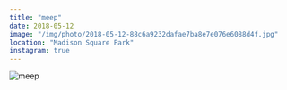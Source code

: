 ```yaml
---
title: "meep"
date: 2018-05-12
image: "/img/photo/2018-05-12-88c6a9232dafae7ba8e7e076e6088d4f.jpg"
location: "Madison Square Park"
instagram: true
---
```


![meep](/img/photo/2018-05-12-88c6a9232dafae7ba8e7e076e6088d4f.jpg)
